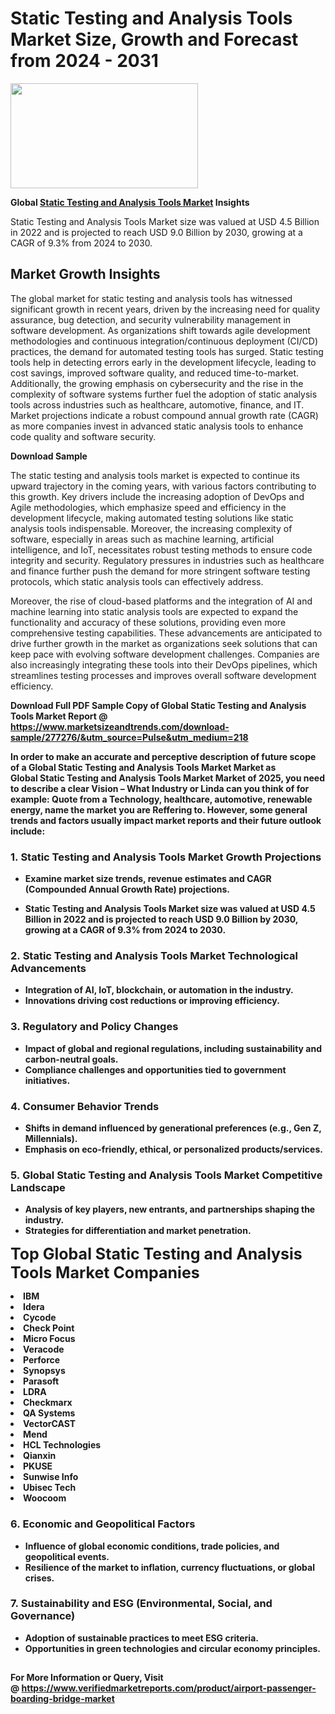 <H1>Static Testing and Analysis Tools Market Size, Growth and Forecast from 2024 - 2031</H1><img class="aligncenter size-medium wp-image-584254" src="https://thirdeyenews.in/wp-content/uploads/2024/09/Global-Market-Research-300x168.jpeg" alt="" width="300" height="168" /><p><strong>Global&nbsp;<a href="https://www.marketsizeandtrends.com/download-sample/277276/&amp;utm_source=Pulse&amp;utm_medium=218">Static Testing and Analysis Tools Market</a> Insights</strong></p><p>Static Testing and Analysis Tools Market size was valued at USD 4.5 Billion in 2022 and is projected to reach USD 9.0 Billion by 2030, growing at a CAGR of 9.3% from 2024 to 2030.</p><p><h2>Market Growth Insights</h2> <p>The global market for static testing and analysis tools has witnessed significant growth in recent years, driven by the increasing need for quality assurance, bug detection, and security vulnerability management in software development. As organizations shift towards agile development methodologies and continuous integration/continuous deployment (CI/CD) practices, the demand for automated testing tools has surged. Static testing tools help in detecting errors early in the development lifecycle, leading to cost savings, improved software quality, and reduced time-to-market. Additionally, the growing emphasis on cybersecurity and the rise in the complexity of software systems further fuel the adoption of static analysis tools across industries such as healthcare, automotive, finance, and IT. Market projections indicate a robust compound annual growth rate (CAGR) as more companies invest in advanced static analysis tools to enhance code quality and software security.</p> <p><strong>Download Sample</strong></p> <p>The static testing and analysis tools market is expected to continue its upward trajectory in the coming years, with various factors contributing to this growth. Key drivers include the increasing adoption of DevOps and Agile methodologies, which emphasize speed and efficiency in the development lifecycle, making automated testing solutions like static analysis tools indispensable. Moreover, the increasing complexity of software, especially in areas such as machine learning, artificial intelligence, and IoT, necessitates robust testing methods to ensure code integrity and security. Regulatory pressures in industries such as healthcare and finance further push the demand for more stringent software testing protocols, which static analysis tools can effectively address.</p> <p>Moreover, the rise of cloud-based platforms and the integration of AI and machine learning into static analysis tools are expected to expand the functionality and accuracy of these solutions, providing even more comprehensive testing capabilities. These advancements are anticipated to drive further growth in the market as organizations seek solutions that can keep pace with evolving software development challenges. Companies are also increasingly integrating these tools into their DevOps pipelines, which streamlines testing processes and improves overall software development efficiency.</p> <p><strong></p><p><span class=""><strong>Download Full PDF Sample Copy of Global Static Testing and Analysis Tools Market Report</strong> @ <a href="https://www.marketsizeandtrends.com/download-sample/277276/&amp;utm_source=Pulse&amp;utm_medium=218" target="_blank">https://www.marketsizeandtrends.com/download-sample/277276/&amp;utm_source=Pulse&amp;utm_medium=218</a></span></p><p>In order to make an accurate and perceptive description of future scope of a Global&nbsp;Static Testing and Analysis Tools Market Market as Global&nbsp;Static Testing and Analysis Tools Market Market of 2025, you need to describe a clear Vision &ndash; What Industry or Linda can you think of for example: Quote from a Technology, healthcare, automotive, renewable energy, name the market you are Reffering to. However, some general trends and factors usually impact market reports and their future outlook include:</p><h3>1.&nbsp;<strong>Static Testing and Analysis Tools Market Growth Projections</strong></h3><ul><li>Examine market size trends, revenue estimates and CAGR (Compounded Annual Growth Rate) projections.</li><li><p>Static Testing and Analysis Tools Market size was valued at USD 4.5 Billion in 2022 and is projected to reach USD 9.0 Billion by 2030, growing at a CAGR of 9.3% from 2024 to 2030.</p></li></ul><h3>2.&nbsp;<strong>Static Testing and Analysis Tools Market Technological Advancements</strong></h3><ul><li>Integration of AI, IoT, blockchain, or automation in the industry.</li><li>Innovations driving cost reductions or improving efficiency.</li></ul><h3>3.&nbsp;<strong>Regulatory and Policy Changes</strong></h3><ul><li>Impact of global and regional regulations, including sustainability and carbon-neutral goals.</li><li>Compliance challenges and opportunities tied to government initiatives.</li></ul><h3>4.&nbsp;<strong>Consumer Behavior Trends</strong></h3><ul><li>Shifts in demand influenced by generational preferences (e.g., Gen Z, Millennials).</li><li>Emphasis on eco-friendly, ethical, or personalized products/services.</li></ul><h3>5.&nbsp;<strong>Global Static Testing and Analysis Tools Market Competitive Landscape</strong></h3><ul><li>Analysis of key players, new entrants, and partnerships shaping the industry.</li><li>Strategies for differentiation and market penetration.</li></ul><p data-pm-slice="1 1 []"><span style="color: inherit; font-family: inherit; font-size: 25px;">Top Global Static Testing and Analysis Tools Market Companies</span></p><div class="" data-test-id=""><p><li>IBM</li><li> Idera</li><li> Cycode</li><li> Check Point</li><li> Micro Focus</li><li> Veracode</li><li> Perforce</li><li> Synopsys</li><li> Parasoft</li><li> LDRA</li><li> Checkmarx</li><li> QA Systems</li><li> VectorCAST</li><li> Mend</li><li> HCL Technologies</li><li> Qianxin</li><li> PKUSE</li><li> Sunwise Info</li><li> Ubisec Tech</li><li> Woocoom</li></p></div><h3>6.&nbsp;<strong>Economic and Geopolitical Factors</strong></h3><ul><li>Influence of global economic conditions, trade policies, and geopolitical events.</li><li>Resilience of the market to inflation, currency fluctuations, or global crises.</li></ul><h3>7.&nbsp;<strong>Sustainability and ESG (Environmental, Social, and Governance)</strong></h3><ul><li>Adoption of sustainable practices to meet ESG criteria.</li><li>Opportunities in green technologies and circular economy principles.</li></ul><h2><strong style="font-size: 14px;">For More Information or Query, Visit @&nbsp;</strong><a style="background-color: #ffffff; font-size: 14px;" href="https://www.marketsizeandtrends.com/report/static-testing-and-analysis-tools-market/" target="_blank">https://www.verifiedmarketreports.com/product/airport-passenger-boarding-bridge-market</a></h2>
